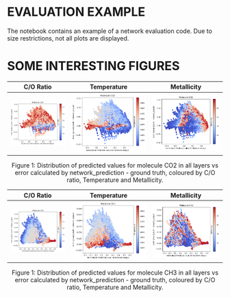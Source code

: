 # EVALUATION EXAMPLE

The notebook contains an example of a network evaluation code. Due to size restrictions, not all plots are displayed.

# SOME INTERESTING FIGURES

| C/O Ratio | Temperature | Metallicity |
|-----------|-------------|-------------|
| ![C/O Ratio](figures/co2_coratio.png) | ![Temperature](figures/co2_temp.png) | ![Metallicity](figures/co2_metallicity.png) |
<p align="center">Figure 1: Distribution of predicted values for molecule CO2 in all layers vs error calculated by network_prediction - ground truth, coloured by C/O ratio, Temperature and Metallicity.</p>

| C/O Ratio | Temperature | Metallicity |
|-----------|-------------|-------------|
| ![C/O Ratio](figures/ch3_coratio.png) | ![Temperature](figures/ch3_temp.png) | ![Metallicity](figures/ch3_metallicity.png) |
<p align="center">Figure 1: Distribution of predicted values for molecule CH3 in all layers vs error calculated by network_prediction - ground truth, coloured by C/O ratio, Temperature and Metallicity.</p>
